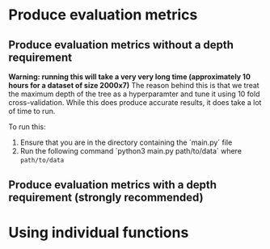 # Produce evaluation metrics
## Produce evaluation metrics without a depth requirement

**Warning: running this will take a very very long time (approximately 10 hours for a dataset of size 2000x7)**
The reason behind this is that we treat the maximum depth of the tree as a hyperparamter and tune it using 10 fold cross-validation. While this does produce accurate results, it does take a lot of time to run.

To run this: 
1. Ensure that you are in the directory containing the ´main.py´ file
2. Run the following command ´python3 main.py path/to/data´ where `path/to/data`

## Produce evaluation metrics with a depth requirement (strongly recommended)




# Using individual functions


